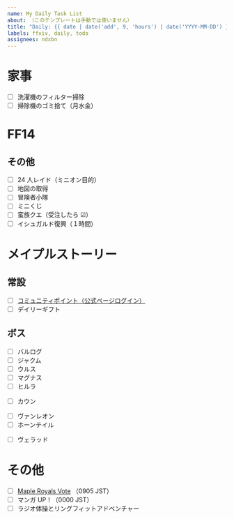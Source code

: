 ```yaml
---
name: My Daily Task List
about: （このテンプレートは手動では使いません）
title: "Daily: {{ date | date('add', 9, 'hours') | date('YYYY-MM-DD') }}"
labels: ffxiv, daily, todo
assignees: ndxbn
---
```


# 家事

- [ ] 洗濯機のフィルター掃除
- [ ] 掃除機のゴミ捨て（月水金）

# FF14
<!--
## ルーレット・チャレンジ

クリアしたら ☑

- [ ] エキスパート
- [ ] レベル 80
- [ ] レベル 50-60-70
- [ ] レベリング
- [ ] 討伐・討滅
- [ ] メインクエスト
- [ ] ギルドオーダー
- [ ] アライアンスレイド
- [ ] ノーマルレイド
- [ ] メンター
- [ ] フロントライン

## モブハン

- [ ] 新生
- [ ] クラン
- [ ] ベテラン
- [ ] ナッツクラン
- [ ] A ツアー
-->
## その他

<!--
- [ ] 水やり
-->
- [ ] 24 人レイド（ミニオン目的）
- [ ] 地図の取得
- [ ] 冒険者小隊
- [ ] ミニくじ
- [ ] 蛮族クエ（受注したら ☑）
- [ ] イシュガルド復興（１時間）
<!--
- [ ] グンヒルドディルーブラム
- [ ] グラカン納品
-->

# メイプルストーリー
## 常設

- [ ] [コミュニティポイント（公式ページログイン）](https://maplestory.nexon.co.jp/)
- [ ] デイリーギフト

<!--

- [ ] シンボルデイリー
- [ ] エルダスペクトラム
- [ ] 腹ペコのムト

- [ ] モンスターコレクション
- [ ] 専門技術とアディトード
- [ ] モンスターパーク
- [ ] ディメンション インベイド
- [ ] 試験の塔
-->

## ボス

- [ ] バルログ
- [ ] ジャクム
- [ ] ウルス
- [ ] マグナス
- [ ] ヒルラ
<!-- - [ ] ランマル -->
- [ ] カウン
<!-- - [ ] ビシャス ノーマル -->
<!-- - [ ] ピエール ノーマル -->
<!-- - [ ] バンバン ノーマル -->
<!-- - [ ] ブラッディクィーン ノーマル -->
<!-- - [ ] ベルルム ノーマル -->
- [ ] ヴァンレオン
- [ ] ホーンテイル
<!-- - [ ] アカイラム -->
<!-- - [ ] ノウ姫 -->
- [ ] ヴェラッド
<!-- - [ ] ジュリエッタ -->
<!-- - [ ] ピンクビーン -->
<!-- - [ ] クロス -->
<!-- - [ ] シグナス -->
<!-- - [ ] スウ -->
<!-- - [ ] デミアン -->
<!-- - [ ] 明智光秀 -->
<!-- - [ ] ルシード -->
<!-- - [ ] ウィル -->
<!-- - [ ] ダスク -->
<!-- - [ ] 真・ヒルラ -->
<!-- - [ ] デュンケル -->
<!-- - [ ] 暗黒の魔法使い -->
<!-- - [ ] セレン -->
 
# その他

- [ ] [Maple Royals Vote](https://mapleroyals.com/?page=vote) （0905 JST）
- [ ] マンガ UP！（0000 JST）
- [ ] ラジオ体操とリングフィットアドベンチャー
